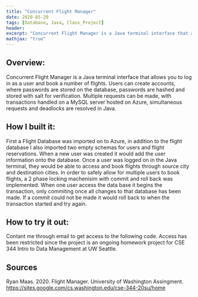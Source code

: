 ```yaml
---
title: "Concurrent Flight Manager"
date: 2020-85-20
tags: [Database, Java, Class_Project]
header:
excerpt: "Concurrent Flight Manager is a Java terminal interface that allows you to log in as a user and book a number of flights. SQL database hosted on Azure was used."
mathjax: "true"
---
```


## Overview:

Concurrent Flight Manager is a Java terminal interface that allows you to log in as a user and book a number of flights. Users can create accounts, where passwords are stored on the database, passwords are hashed and stored with salt for verification. Multiple requests can be made, with transactions handled on a MySQL server hosted on Azure, simultaneous requests and deadlocks are resolved in Java. 

## How I built it:

First a Flight Database was imported on to Azure, in addition to the flight database I also imported two empty schemas for users and flight reservations. When a new user was created it would add the user information onto the database. Once a user was logged on in the Java terminal, they would be able to access and book flights through source city and destination cities. In order to safely allow for multiple users to book flights, a 2 phase locking machenisim with commit and roll back was implemented. When one user access the data base it begins the transaction, only commiting once all changes to that database has been made. If a commit could not be made it would roll back to when the transaction started and try again.

## How to try it out:

Contant me through email to get access to the following code. Access has been restricted since the project is an ongoing homework project for CSE 344 Intro to Data Management at UW Seattle.

## Sources

Ryan Maas. 2020. Flight Manager. University of Washington Assingment. https://sites.google.com/cs.washington.edu/cse-344-20su/home
